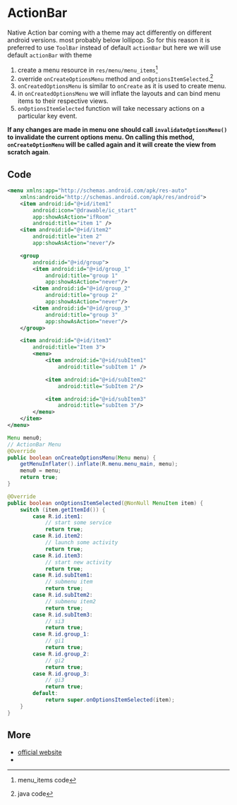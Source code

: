 # ActionBar

Native Action bar coming with a theme may act differently on different android versions. most probably below lollipop. So for this reason it is preferred to use `ToolBar` instead of default `actionBar` but here we will use default `actionBar` with theme

1. create a menu resource in `res/menu/menu_items`[^1]
2. override `onCreateOptionsMenu` method and `onOptionsItemSelected`.[^2]
3. `onCreatedOptionsMenu` is similar to `onCreate` as it is used to create menu.
4. in `onCreatedOptionsMenu` we will inflate the layouts and can bind menu items to their respective views.
5. `onOptionsItemSelected` function will take necessary actions on a particular key event.

**If any changes are made in menu one should call `invalidateOptionsMenu()` to invalidate the current options menu. On calling this method, `onCreateOptionMenu` will be called again and it will create the view from scratch again**.

## Code

[^1]:menu_items code

```xml
<menu xmlns:app="http://schemas.android.com/apk/res-auto"
    xmlns:android="http://schemas.android.com/apk/res/android">
    <item android:id="@+id/item1"
        android:icon="@drawable/ic_start"
        app:showAsAction="ifRoom"
        android:title="item 1" />
    <item android:id="@+id/item2"
        android:title="item 2"
        app:showAsAction="never"/>

    <group
        android:id="@+id/group">
        <item android:id="@+id/group_1"
            android:title="group 1"
            app:showAsAction="never"/>
        <item android:id="@+id/group_2"
            android:title="group 2"
            app:showAsAction="never"/>
        <item android:id="@+id/group_3"
            android:title="group 3"
            app:showAsAction="never"/>
    </group>

    <item android:id="@+id/item3"
        android:title="Item 3">
        <menu>
            <item android:id="@+id/subItem1"
                android:title="subItem 1" />

            <item android:id="@+id/subItem2"
                android:title="SubItem 2"/>

            <item android:id="@+id/subItem3"
                android:title="subItem 3"/>
        </menu>
    </item>
</menu>
```



[^2]:java code

```java
Menu menu0;
// ActionBar Menu
@Override
public boolean onCreateOptionsMenu(Menu menu) {
    getMenuInflater().inflate(R.menu.menu_main, menu);
    menu0 = menu;
    return true;
}

@Override
public boolean onOptionsItemSelected(@NonNull MenuItem item) {
    switch (item.getItemId()) {
        case R.id.item1:
            // start some service
            return true;
        case R.id.item2:
            // launch some activity
            return true;
        case R.id.item3:
            // start new activity
            return true;
        case R.id.subItem1:
            // submenu item
            return true;
        case R.id.subItem2:
            // submenu item2
            return true;
        case R.id.subItem3:
            // si3
            return true;
        case R.id.group_1:
            // gi1
            return true;
        case R.id.group_2:
            // gi2
            return true;
        case R.id.group_3:
            // gi3
            return true;
        default:
            return super.onOptionsItemSelected(item);
    }
}
```





## More

- [official website](https://developer.android.com/training/appbar)
- 